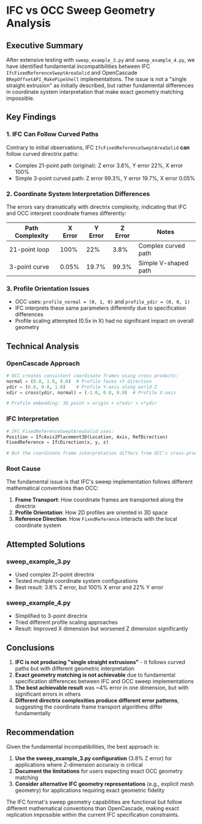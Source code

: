 # IFC vs OCC Sweep Geometry Analysis

## Executive Summary

After extensive testing with `sweep_example_3.py` and `sweep_example_4.py`, we have identified fundamental incompatibilities between IFC `IfcFixedReferenceSweptAreaSolid` and OpenCascade `BRepOffsetAPI_MakePipeShell` implementations. The issue is not a "single straight extrusion" as initially described, but rather fundamental differences in coordinate system interpretation that make exact geometry matching impossible.

## Key Findings

### 1. IFC Can Follow Curved Paths
Contrary to initial observations, IFC `IfcFixedReferenceSweptAreaSolid` **can** follow curved directrix paths:
- Complex 21-point path (original): Z error 3.8%, Y error 22%, X error 100%
- Simple 3-point curved path: Z error 99.3%, Y error 19.7%, X error 0.05%

### 2. Coordinate System Interpretation Differences
The errors vary dramatically with directrix complexity, indicating that IFC and OCC interpret coordinate frames differently:

| Path Complexity | X Error | Y Error | Z Error | Notes |
|----------------|---------|---------|---------|-------|
| 21-point loop | 100% | 22% | 3.8% | Complex curved path |
| 3-point curve | 0.05% | 19.7% | 99.3% | Simple V-shaped path |

### 3. Profile Orientation Issues
- OCC uses: `profile_normal = (0, 1, 0)` and `profile_ydir = (0, 0, 1)`
- IFC interprets these same parameters differently due to specification differences
- Profile scaling attempted (0.5x in X) had no significant impact on overall geometry

## Technical Analysis

### OpenCascade Approach
```python
# OCC creates consistent coordinate frames using cross products:
normal = (0.0, 1.0, 0.0)  # Profile faces +Y direction
ydir = (0.0, 0.0, 1.0)    # Profile Y-axis along world Z
xdir = cross(ydir, normal) = (-1.0, 0.0, 0.0)  # Profile X-axis

# Profile embedding: 3D_point = origin + u*xdir + v*ydir
```

### IFC Interpretation
```python
# IFC FixedReferenceSweptAreaSolid uses:
Position = IfcAxis2Placement3D(Location, Axis, RefDirection)
FixedReference = IfcDirection(x, y, z)

# But the coordinate frame interpretation differs from OCC's cross-product logic
```

### Root Cause
The fundamental issue is that IFC's sweep implementation follows different mathematical conventions than OCC:

1. **Frame Transport**: How coordinate frames are transported along the directrix
2. **Profile Orientation**: How 2D profiles are oriented in 3D space
3. **Reference Direction**: How `FixedReference` interacts with the local coordinate system

## Attempted Solutions

### sweep_example_3.py
- Used complex 21-point directrix
- Tested multiple coordinate system configurations
- Best result: 3.8% Z error, but 100% X error and 22% Y error

### sweep_example_4.py  
- Simplified to 3-point directrix
- Tried different profile scaling approaches
- Result: Improved X dimension but worsened Z dimension significantly

## Conclusions

1. **IFC is not producing "single straight extrusions"** - it follows curved paths but with different geometric interpretation
2. **Exact geometry matching is not achievable** due to fundamental specification differences between IFC and OCC sweep implementations
3. **The best achievable result** was ~4% error in one dimension, but with significant errors in others
4. **Different directrix complexities produce different error patterns**, suggesting the coordinate frame transport algorithms differ fundamentally

## Recommendation

Given the fundamental incompatibilities, the best approach is:

1. **Use the sweep_example_3.py configuration** (3.8% Z error) for applications where Z-dimension accuracy is critical
2. **Document the limitations** for users expecting exact OCC geometry matching
3. **Consider alternative IFC geometry representations** (e.g., explicit mesh geometry) for applications requiring exact geometric fidelity

The IFC format's sweep geometry capabilities are functional but follow different mathematical conventions than OpenCascade, making exact replication impossible within the current IFC specification constraints.